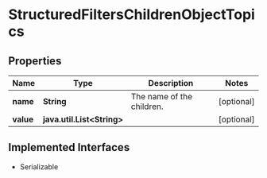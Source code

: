

# StructuredFiltersChildrenObjectTopics


## Properties

Name | Type | Description | Notes
------------ | ------------- | ------------- | -------------
**name** | **String** | The name of the children. |  [optional]
**value** | **java.util.List&lt;String&gt;** |  |  [optional]


## Implemented Interfaces

* Serializable


